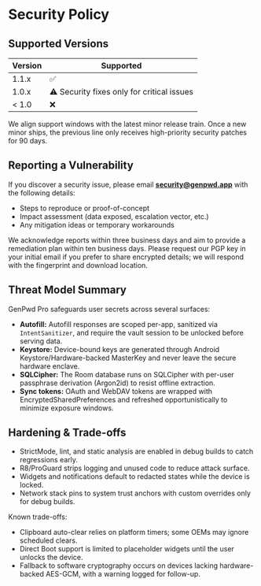 # Security Policy

## Supported Versions
| Version | Supported |
|---------|-----------|
| 1.1.x   | ✅
| 1.0.x   | ⚠️ Security fixes only for critical issues
| < 1.0   | ❌

We align support windows with the latest minor release train. Once a new minor ships, the previous line only receives high-priority security patches for 90 days.

## Reporting a Vulnerability
If you discover a security issue, please email **security@genpwd.app** with the following details:
- Steps to reproduce or proof-of-concept
- Impact assessment (data exposed, escalation vector, etc.)
- Any mitigation ideas or temporary workarounds

We acknowledge reports within three business days and aim to provide a remediation plan within ten business days. Please request our PGP key in your initial email if you prefer to share encrypted details; we will respond with the fingerprint and download location.

## Threat Model Summary
GenPwd Pro safeguards user secrets across several surfaces:
- **Autofill:** Autofill responses are scoped per-app, sanitized via `IntentSanitizer`, and require the vault session to be unlocked before serving data.
- **Keystore:** Device-bound keys are generated through Android Keystore/Hardware-backed MasterKey and never leave the secure hardware enclave.
- **SQLCipher:** The Room database runs on SQLCipher with per-user passphrase derivation (Argon2id) to resist offline extraction.
- **Sync tokens:** OAuth and WebDAV tokens are wrapped with EncryptedSharedPreferences and refreshed opportunistically to minimize exposure windows.

## Hardening & Trade-offs
- StrictMode, lint, and static analysis are enabled in debug builds to catch regressions early.
- R8/ProGuard strips logging and unused code to reduce attack surface.
- Widgets and notifications default to redacted states while the device is locked.
- Network stack pins to system trust anchors with custom overrides only for debug builds.

Known trade-offs:
- Clipboard auto-clear relies on platform timers; some OEMs may ignore scheduled clears.
- Direct Boot support is limited to placeholder widgets until the user unlocks the device.
- Fallback to software cryptography occurs on devices lacking hardware-backed AES-GCM, with a warning logged for follow-up.
